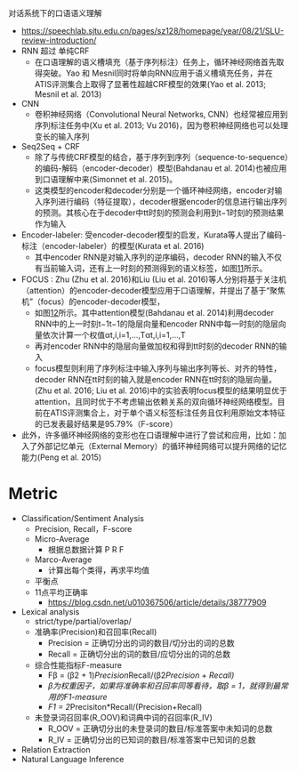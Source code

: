 对话系统下的口语语义理解

- https://speechlab.sjtu.edu.cn/pages/sz128/homepage/year/08/21/SLU-review-introduction/
- RNN 超过 单纯CRF
  - 在口语理解的语义槽填充（基于序列标注）任务上，循环神经网络首先取得突破。Yao 和 Mesnil同时将单向RNN应用于语义槽填充任务，并在ATIS评测集合上取得了显著性超越CRF模型的效果(Yao et al. 2013; Mesnil et al. 2013)
- CNN
  - 卷积神经网络（Convolutional Neural Networks, CNN）也经常被应用到序列标注任务中(Xu et al. 2013; Vu 2016)，因为卷积神经网络也可以处理变长的输入序列
- Seq2Seq + CRF
  - 除了与传统CRF模型的结合，基于序列到序列（sequence-to-sequence）的编码-解码（encoder-decoder）模型(Bahdanau et al. 2014)也被应用到口语理解中来(Simonnet et al. 2015)。
  - 这类模型的encoder和decoder分别是一个循环神经网络，encoder对输入序列进行编码（特征提取），decoder根据encoder的信息进行输出序列的预测。其核心在于decoder中tt时刻的预测会利用到t−1时刻的预测结果作为输入
- Encoder-labeler: 受encoder-decoder模型的启发，Kurata等人提出了编码-标注（encoder-labeler）的模型(Kurata et al. 2016)
  - 其中encoder RNN是对输入序列的逆序编码，decoder RNN的输入不仅有当前输入词，还有上一时刻的预测得到的语义标签，如图[11](fig:encoder-labeller)所示。
- FOCUS : Zhu (Zhu et al. 2016)和Liu (Liu et al. 2016)等人分别将基于关注机（attention）的encoder-decoder模型应用于口语理解，并提出了基于“聚焦机”（focus）的encoder-decoder模型，
  - 如图[12](fig:attention_focus)所示。其中attention模型(Bahdanau et al. 2014)利用decoder RNN中的上一时刻t−1t−1的隐层向量和encoder RNN中每一时刻的隐层向量依次计算一个权值αt,i,i=1,…,Tαt,i,i=1,…,T
  - 再对encoder RNN中的隐层向量做加权和得到tt时刻的decoder RNN的输入
  - focus模型则利用了序列标注中输入序列与输出序列等长、对齐的特性，decoder RNN在tt时刻的输入就是encoder RNN在tt时刻的隐层向量。(Zhu et al. 2016; Liu et al. 2016)中的实验表明focus模型的结果明显优于attention，且同时优于不考虑输出依赖关系的双向循环神经网络模型。目前在ATIS评测集合上，对于单个语义标签标注任务且仅利用原始文本特征的已发表最好结果是95.79%（F-score）
- 此外，许多循环神经网络的变形也在口语理解中进行了尝试和应用，比如：加入了外部记忆单元（External Memory）的循环神经网络可以提升网络的记忆能力(Peng et al. 2015)

# Metric

- Classification/Sentiment Analysis
  - Precision, Recall，F-score
  - Micro-Average
    - 根据总数据计算 P R F
  - Marco-Average
    - 计算出每个类得，再求平均值
  - 平衡点
  - 11点平均正确率
    - https://blog.csdn.net/u010367506/article/details/38777909
- Lexical analysis
  - strict/type/partial/overlap/
  - 准确率(Precision)和召回率(Recall)
    - Precision = 正确切分出的词的数目/切分出的词的总数
    - Recall = 正确切分出的词的数目/应切分出的词的总数
  - 综合性能指标F-measure
    - Fβ = (β2 + 1)*Precision*Recall/(β2*Precision + Recall)*
    - *β为权重因子，如果将准确率和召回率同等看待，取β = 1，就得到最常用的F1-measure*
    - *F1 = 2*Precisiton*Recall/(Precision+Recall)
  - 未登录词召回率(R_OOV)和词典中词的召回率(R_IV)
    - R_OOV = 正确切分出的未登录词的数目/标准答案中未知词的总数
    - R_IV = 正确切分出的已知词的数目/标准答案中已知词的总数
- Relation Extraction
- Natural Language Inference

